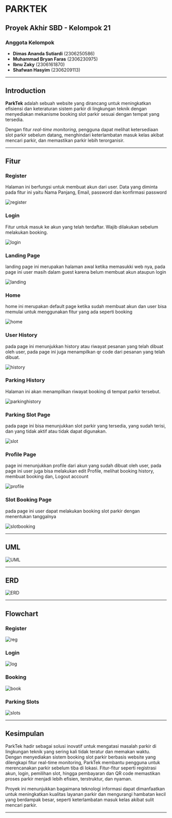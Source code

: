 # PARKTEK

## Proyek Akhir SBD - Kelompok 21

### Anggota Kelompok
- **Dimas Ananda Sutiardi** (2306250586)  
- **Muhammad Bryan Faras**  (2306230975)
- **Ibnu Zaky**  (2306161870)
- **Shafwan Hasyim**  (2306209113)

---

## Introduction

**ParkTek** adalah sebuah website yang dirancang untuk meningkatkan efisiensi dan keteraturan sistem parkir di lingkungan teknik dengan menyediakan mekanisme booking slot parkir sesuai dengan tempat yang tersedia.

Dengan fitur *real-time monitoring*, pengguna dapat melihat ketersediaan slot parkir sebelum datang, menghindari keterlambatan masuk kelas akibat mencari parkir, dan memastikan parkir lebih terorganisir.

---

## Fitur

###  Register
Halaman ini berfungsi untuk membuat akun dari user. Data yang diminta pada fitur ini yaitu Nama Panjang, Email, password dan konfirmasi password

![register](https://imgur.com/zw97GOR.jpg)
###  Login
Fitur untuk masuk ke akun yang telah terdaftar. Wajib dilakukan sebelum melakukan booking.

![login](https://imgur.com/IJ9Mi7h.jpg)

### Landing Page 
landing page ini merupakan halaman awal ketika memasukki web nya, pada page ini user masih dalam guest karena belum membuat akun ataupun login

![landing](https://imgur.com/xP4gv4m.jpg)

### Home
home ini merupakan default page ketika sudah membuat akun dan user bisa memulai untuk menggunakan fitur yang ada seperti booking

![home](https://imgur.com/CYW6xCE.jpg)

### User History
pada page ini menunjukkan history atau riwayat pesanan yang telah dibuat oleh user, pada page ini juga menampilkan qr code dari pesanan yang telah dibuat.

![history](https://imgur.com/MC8qnRV.jpg)

### Parking History
Halaman ini akan menampilkan riwayat booking di tempat parkir tersebut. 

![parkinghistory](https://imgur.com/0sqFwdR.jpg)

### Parking Slot Page
pada page ini bisa menunjukkan slot parkir yang tersedia, yang sudah terisi, dan yang tidak aktif atau tidak dapat digunakan.

![slot](https://imgur.com/K6ZzBrG.jpg)

### Profile Page
page ini menunjukkan profile dari akun yang sudah dibuat oleh user, pada page ini user juga bisa melakukan edit Profile, melihat booking history, membuat booking dan, Logout account

![profile](https://imgur.com/zhJd2K8.jpg)

### Slot Booking Page
pada page ini user dapat melakukan booking slot parkir dengan menentukan tanggalnya

![slotbooking](https://imgur.com/4ba5cDI.jpg)

---

## UML
![UML](https://imgur.com/pFCD5SU.jpg)

---

## ERD
![ERD](https://imgur.com/yvu4w9V.jpg)

---

## Flowchart

### Register

![reg](https://imgur.com/g5Xeo77.jpg)

### Login

![log](https://imgur.com/efVcOdx.jpg)

### Booking

![book](https://cdn.imgpile.com/f/jGgTafD_xl.png)

### Parking Slots

![slots](https://cdn.imgpile.com/f/QneRjE8_xl.png)

---

## Kesimpulan
ParkTek hadir sebagai solusi inovatif untuk mengatasi masalah parkir di lingkungan teknik yang sering kali tidak teratur dan memakan waktu. Dengan menyediakan sistem booking slot parkir berbasis website yang dilengkapi fitur real-time monitoring, ParkTek membantu pengguna untuk merencanakan parkir sebelum tiba di lokasi. Fitur-fitur seperti registrasi akun, login, pemilihan slot, hingga pembayaran dan QR code memastikan proses parkir menjadi lebih efisien, terstruktur, dan nyaman.

Proyek ini menunjukkan bagaimana teknologi informasi dapat dimanfaatkan untuk meningkatkan kualitas layanan parkir dan mengurangi hambatan kecil yang berdampak besar, seperti keterlambatan masuk kelas akibat sulit mencari parkir.

---
